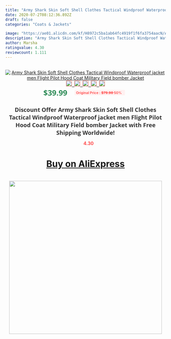 ```yaml
---
title: "Army Shark Skin Soft Shell Clothes Tactical Windproof Waterproof jacket men Flight Pilot Hood Coat Military Field bomber Jacket"
date: 2020-07-2T08:12:36.892Z
draft: false
categories: "Coats & Jackets"

image: "https://ae01.alicdn.com/kf/H8972c5ba1ab64fc4919f1f6fa3754aacN/Army-Shark-Skin-Soft-Shell-Clothes-Tactical-Windproof-Waterproof-jacket-men-Flight-Pilot-Hood-Coat-Military.jpg"
description: "Army Shark Skin Soft Shell Clothes Tactical Windproof Waterproof jacket men Flight Pilot Hood Coat Military Field bomber Jacket"
author: Marsha
ratingvalue: 4.30
reviewcount: 1.111
---
```

<br>
<div style="text-align: center;">
<a href="https://s.click.aliexpress.com/e/_AsFxKV" target="_blank" rel="nofollow noopener noreferrer"><img alt="Army Shark Skin Soft Shell Clothes Tactical Windproof Waterproof jacket men Flight Pilot Hood Coat Military Field bomber Jacket" class="magnifier-image" src="https://ae01.alicdn.com/kf/H8972c5ba1ab64fc4919f1f6fa3754aacN/Army-Shark-Skin-Soft-Shell-Clothes-Tactical-Windproof-Waterproof-jacket-men-Flight-Pilot-Hood-Coat-Military.jpg_640x640.jpg">
<br>
<img style="border:1px solid salmon" src="https://ae01.alicdn.com/kf/H8972c5ba1ab64fc4919f1f6fa3754aacN/Army-Shark-Skin-Soft-Shell-Clothes-Tactical-Windproof-Waterproof-jacket-men-Flight-Pilot-Hood-Coat-Military.jpg_120x120.jpg">&nbsp;&nbsp;<img style="border:1px solid salmon" src="https://ae01.alicdn.com/kf/Ha987bfb13e384483af71225364f2c0e8t/Army-Shark-Skin-Soft-Shell-Clothes-Tactical-Windproof-Waterproof-jacket-men-Flight-Pilot-Hood-Coat-Military.jpg_120x120.jpg">&nbsp;&nbsp;<img style="border:1px solid salmon" src="https://ae01.alicdn.com/kf/Ha46b15e1d122469687299331de72f30dG/Army-Shark-Skin-Soft-Shell-Clothes-Tactical-Windproof-Waterproof-jacket-men-Flight-Pilot-Hood-Coat-Military.jpg_120x120.jpg">&nbsp;&nbsp;<img style="border:1px solid salmon" src="https://ae01.alicdn.com/kf/H72b73c82ecb0426e890ec6f21edad762R/Army-Shark-Skin-Soft-Shell-Clothes-Tactical-Windproof-Waterproof-jacket-men-Flight-Pilot-Hood-Coat-Military.jpg_120x120.jpg">&nbsp;&nbsp;<img style="border:1px solid salmon" src="https://ae01.alicdn.com/kf/H00f6162404bc4e4cb201b018c032da853/Army-Shark-Skin-Soft-Shell-Clothes-Tactical-Windproof-Waterproof-jacket-men-Flight-Pilot-Hood-Coat-Military.jpg_120x120.jpg"></a></div><br0>
<div style="text-align: center;"><span style="background-color: white; border: 0px; box-sizing: border-box; color: seagreen; display: inline-block; font-family: &quot;open sans&quot; , &quot;arial&quot; , &quot;helvetica&quot; , sans-serif , &quot;heiti&quot;; font-size: 24px; font-stretch: inherit; font-weight: 700; line-height: inherit; margin: 0px 10px 0px 0px; padding: 0px; vertical-align: middle;">$39.99 </span>
<span style="background: rgb(255 , 241 , 241); border-radius: 3px; border: 0px; box-sizing: border-box; color: #ff4747; display: inline-block; font-family: inherit; font-size: 12px; font-stretch: inherit; font-style: inherit; font-variant: inherit; font-weight: 600; line-height: inherit; margin: 0px; padding: 2px 5px; transform: scale(0.9); vertical-align: middle;">Original Price : <b style="text-decoration: line-through;">$79.98 </b> 50%&nbsp;&nbsp;</span></div>
<h1 style="color: #333333; display: inline-block; font-family: &quot;open sans&quot; , &quot;arial&quot; , &quot;helvetica&quot; , sans-serif , &quot;heiti&quot;; font-size: 18px; font-stretch: inherit; font-weight: 700; text-align: center;">Discount Offer Army Shark Skin Soft Shell Clothes Tactical Windproof Waterproof jacket men Flight Pilot Hood Coat Military Field bomber Jacket with Free Shipping Worldwide!</h1>
<div style="color: #ff4747; text-align: center;">
<img src="https://4.bp.blogspot.com/-M0ZcTcb-5uY/XleCXlxnR4I/AAAAAAAAAEc/OrjgMkXV1oMQFaCRZj5HQwOCBcu3w1FegCPcBGAYYCw/s1600/star.png" style="height: 15px;">&nbsp;<b>4.30</b></div>
<div class="button_cont" align="center"><a class="buynow_a" href="https://s.click.aliexpress.com/e/_AsFxKV" target="_blank" rel="nofollow noopener noreferrer"><H1>Buy on AliExpress</H1></a></div><br>
<div class="separator" style="clear: both; text-align: center;">
<img src="https://lh3.googleusercontent.com/-pTy5HemUv9M/XlePHvY0dAI/AAAAAAAAAE4/0nX5iRUoIWY8eMW9Dpxeirr157OZliDIgCLcBGAsYHQ/s1600/badge.gif" width="480">
</div>
